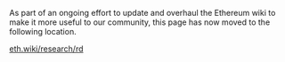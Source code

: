 As part of an ongoing effort to update and overhaul the Ethereum wiki to make it more useful to our community, this page has now moved to the following location.

[eth.wiki/research/rd](https://eth.wiki/research/rd)
